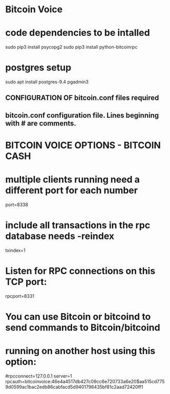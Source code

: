 # Bitcoin Voice

# code dependencies to be intalled 
sudo pip3 install psycopg2
sudo pip3 install python-bitcoinrpc


# postgres setup
sudo apt install postgres-9.4 pgadmin3


## CONFIGURATION OF bitcoin.conf files required 

##
## bitcoin.conf configuration file. Lines beginning with # are comments.
##

# BITCOIN VOICE OPTIONS - BITCOIN CASH
# multiple clients running need a different port for each number
port=8338 
# include all transactions in the rpc database needs -reindex
txindex=1   
# Listen for RPC connections on this TCP port:
rpcport=8331
# You can use Bitcoin or bitcoind to send commands to Bitcoin/bitcoind
# running on another host using this option:
#rpcconnect=127.0.0.1
server=1
rpcauth=bitcoinvoice:46e4a4517db427c09cc6e720733a6e20$aa515cd7759d0599ac1bac2edb86cabfacd5d9401796435bf81c2aad72420ff1



